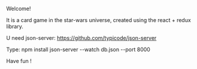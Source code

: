 Welcome! 


It is a card game in the star-wars universe, created using the react + redux library.


U need json-server:
https://github.com/typicode/json-server

Type: 
npm install
json-server --watch db.json --port 8000


Have fun !
